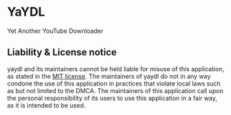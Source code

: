 # YaYDL

Yet Another YouTube Downloader

## Liability & License notice
yaydl and its maintainers cannot be held liable for misuse of this application,
as stated in the [MIT license](https://github.com/NiklasRhf/yaydl/blob/main/LICENSE).
The maintainers of yaydl do not in any way condone the use of this application in practices
that violate local laws such as but not limited to the DMCA. The maintainers of this application
call upon the personal responsibility of its users to use this application in a fair way, as it is intended to be used.
